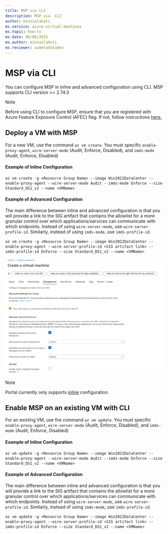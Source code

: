 ```yaml
---
title: MSP via CLI
description: MSP via  CLI
author: minnielahoti
ms.service: azure-virtual-machines
ms.topic: how-to
ms.date: 06/06/2025
ms.author: minnielahoti
ms.reviewer: azmetadatadev
---
```


# MSP via CLI

You can configure MSP in inline and advanced configuration using CLI. MSP supports CLI version >= 2.74.0

> [!NOTE]
> Before using CLI to configure MSP, ensure that you are registered with Azure Feature Exposure Control (AFEC) flag. If not, follow instructions [here.](../configuration.md)

## Deploy a VM with MSP

For a new VM, use the command `az vm create`. You must specific `enable-proxy-agent`, `wire-server-mode` (Audit, Enforce, Disabled), and `imds-mode` (Audit, Enforce, Disabled) 

#### Example of Inline Configuration
```azurecli-interactive
az vm create -g <Resource Group Name> --image Win2022DataCenter --enable-proxy-agent --wire-server-mode Audit --imds-mode Enforce --size Standard_DS1_v2 --name <VMName>
```

#### Example of Advanced Configuration

The main difference between inline and advanced configuration is that you will provide a link to the SIG artifact that contains the allowlist for a more granular control over which applications/services can communicate with which endpoints. Instead of using `wire-server-mode`, use `wire-server-profile-id`. Similarly, instead of using `imds-mode`, use `imds-profile-id`.

```azurecli-interactive
az vm create -g <Resource Group Name> --image Win2022DataCenter --enable-proxy-agent --wire-server-profile-id <SIG artifact link> --imds-profile-id Enforce --size Standard_DS1_v2 --name <VMName>
```

![Screenshot of deploying a new Virtual Machine(VM) with MSP.](../images/portal-greenfield.png)

> [!Note]
> Portal currently only supports [inline](../configuration.md#inline-configuration) configuration.

## Enable MSP on an existing VM with CLI

For an existing VM, use the command `az vm update`. You must specific `enable-proxy-agent`, `wire-server-mode` (Audit, Enforce, Disabled), and `imds-mode` (Audit, Enforce, Disabled) 

#### Example of Inline Configuration
```azurecli-interactive
az vm update -g <Resource Group Name> --image Win2022DataCenter --enable-proxy-agent --wire-server-mode Audit --imds-mode Enforce --size Standard_DS1_v2 --name <VMName>
```

#### Example of Advanced Configuration

The main difference between inline and advanced configuration is that you will provide a link to the SIG artifact that contains the allowlist for a more granular control over which applications/services can communicate with which endpoints. Instead of using `wire-server-mode`, use `wire-server-profile-id`. Similarly, instead of using `imds-mode`, use `imds-profile-id`.

```azurecli-interactive
az vm update -g <Resource Group Name> --image Win2022DataCenter --enable-proxy-agent --wire-server-profile-id <SIG artifact link> --imds-profile-id Enforce --size Standard_DS1_v2 --name <VMName>
```
